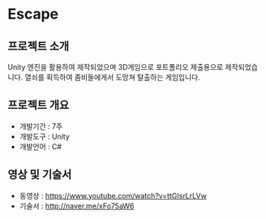# Escape
 
## 프로젝트 소개
Unity 엔진을 활용하여 제작되었으며 3D게임으로 포트폴리오 제출용으로 제작되었습니다.
열쇠를 획득하여 좀비들에게서 도망쳐 탈출하는 게임입니다.

## 프로젝트 개요

- 개발기간 : 7주
- 개발도구 : Unity
- 개발언어 : C#


## 영상 및 기술서
- 동영상 : https://www.youtube.com/watch?v=ttGIsrLrLVw
- 기술서 : http://naver.me/xFo75aW6